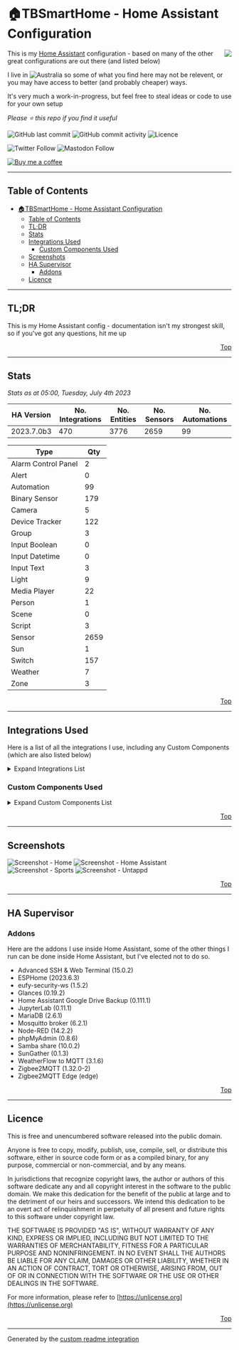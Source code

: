 # 🏠TBSmartHome - Home Assistant Configuration

<img align="right" src="./.assets/logo.png?raw=true">

This is my [Home Assistant](https://www.home-assistant.io/) configuration - based on many of the other great configurations are out there (and listed below)

I live in ![Australia](http://flags.ox3.in/mini/au.png) so some of what you find here may not be relevent, or you may have access to better (and probably cheaper) ways.

It's very much a work-in-progress, but feel free to steal ideas or code to use for your own setup

_Please :star: this repo if you find it useful_

![GitHub last commit](https://img.shields.io/github/last-commit/bacco007/HomeAssistantConfig?style=flat-square)
![GitHub commit activity](https://img.shields.io/github/commit-activity/w/bacco007/HomeAssistantConfig?style=flat-square)
![Licence](https://img.shields.io/badge/license-Unlicense-blue.svg?style=flat-square)

![Twitter Follow](https://img.shields.io/twitter/follow/bacco007?style=social)
![Mastodon Follow](https://img.shields.io/mastodon/follow/000451950?domain=https%3A%2F%2Fmastodon.social&style=social)

[![Buy me a coffee][buymeacoffee-shield]][buymeacoffee]

---

## Table of Contents

- [🏠TBSmartHome - Home Assistant Configuration](#tbsmarthome---home-assistant-configuration)
  - [Table of Contents](#table-of-contents)
  - [TL;DR](#tldr)
  - [Stats](#stats)
  - [Integrations Used](#integrations-used)
    - [Custom Components Used](#custom-components-used)
  - [Screenshots](#screenshots)
  - [HA Supervisor](#ha-supervisor)
    - [Addons](#addons)
  - [Licence](#licence)

---

## TL;DR

This is my Home Assistant config - documentation isn't my strongest skill, so if you've got any questions, hit me up

<p align="right"><a href="#top" title="Back to top">Top</a></p>

---

## Stats

_Stats as at 05:00, Tuesday, July 4th 2023_

| HA Version                               | No. Integrations                                        | No. Entities | No. Sensors | No. Automations |
| ---------------------------------------- | ------------------------------------------------------- | ------------ | ----------- | --------------- |
| 2023.7.0b3 | 470     | 3776         | 2659 | 99 |

Type | Qty
-- | --
Alarm Control Panel | 2
Alert | 0
Automation | 99
Binary Sensor | 179
Camera | 5
Device Tracker | 122
Group | 3
Input Boolean | 0
Input Datetime | 0
Input Text | 3
Light | 9
Media Player | 22
Person | 1
Scene | 0
Script | 3
Sensor | 2659
Sun | 1
Switch | 157
Weather | 7
Zone | 3

<p align="right"><a href="#top" title="Back to top">Top</a></p>

---

## Integrations Used

Here is a list of all the integrations I use, including any Custom Components (which are also listed below)

<details>
<summary>Expand Integrations List</summary>

| Name |
| --- |
| [adaptive_lighting](https://www.home-assistant.io/components/adaptive_lighting) |
| [adguard](https://www.home-assistant.io/components/adguard) |
| [alarm_control_panel](https://www.home-assistant.io/components/alarm_control_panel) |
| [alarm_control_panel.eufy_security](https://www.home-assistant.io/components/alarm_control_panel.eufy_security) |
| [alarm_control_panel.mqtt](https://www.home-assistant.io/components/alarm_control_panel.mqtt) |
| [alarm_control_panel.zha](https://www.home-assistant.io/components/alarm_control_panel.zha) |
| [analytics](https://www.home-assistant.io/components/analytics) |
| [androidtv](https://www.home-assistant.io/components/androidtv) |
| [androidtv_remote](https://www.home-assistant.io/components/androidtv_remote) |
| [anniversaries](https://www.home-assistant.io/components/anniversaries) |
| [api](https://www.home-assistant.io/components/api) |
| [apple_tv](https://www.home-assistant.io/components/apple_tv) |
| [application_credentials](https://www.home-assistant.io/components/application_credentials) |
| [assist_pipeline](https://www.home-assistant.io/components/assist_pipeline) |
| [astroweather](https://www.home-assistant.io/components/astroweather) |
| [auth](https://www.home-assistant.io/components/auth) |
| [automation](https://www.home-assistant.io/components/automation) |
| [average](https://www.home-assistant.io/components/average) |
| [binary_sensor](https://www.home-assistant.io/components/binary_sensor) |
| [binary_sensor.astroweather](https://www.home-assistant.io/components/binary_sensor.astroweather) |
| [binary_sensor.bayesian](https://www.home-assistant.io/components/binary_sensor.bayesian) |
| [binary_sensor.ble_monitor](https://www.home-assistant.io/components/binary_sensor.ble_monitor) |
| [binary_sensor.browser_mod](https://www.home-assistant.io/components/binary_sensor.browser_mod) |
| [binary_sensor.cloud](https://www.home-assistant.io/components/binary_sensor.cloud) |
| [binary_sensor.dyson_local](https://www.home-assistant.io/components/binary_sensor.dyson_local) |
| [binary_sensor.eufy_security](https://www.home-assistant.io/components/binary_sensor.eufy_security) |
| [binary_sensor.hassio](https://www.home-assistant.io/components/binary_sensor.hassio) |
| [binary_sensor.hdhomerun](https://www.home-assistant.io/components/binary_sensor.hdhomerun) |
| [binary_sensor.mobile_app](https://www.home-assistant.io/components/binary_sensor.mobile_app) |
| [binary_sensor.mqtt](https://www.home-assistant.io/components/binary_sensor.mqtt) |
| [binary_sensor.myjdownloader](https://www.home-assistant.io/components/binary_sensor.myjdownloader) |
| [binary_sensor.nsw_rural_fire_service_fire_danger](https://www.home-assistant.io/components/binary_sensor.nsw_rural_fire_service_fire_danger) |
| [binary_sensor.openuv](https://www.home-assistant.io/components/binary_sensor.openuv) |
| [binary_sensor.ping](https://www.home-assistant.io/components/binary_sensor.ping) |
| [binary_sensor.proxmoxve](https://www.home-assistant.io/components/binary_sensor.proxmoxve) |
| [binary_sensor.radarr](https://www.home-assistant.io/components/binary_sensor.radarr) |
| [binary_sensor.satellitetracker](https://www.home-assistant.io/components/binary_sensor.satellitetracker) |
| [binary_sensor.sensibo](https://www.home-assistant.io/components/binary_sensor.sensibo) |
| [binary_sensor.smartthinq_sensors](https://www.home-assistant.io/components/binary_sensor.smartthinq_sensors) |
| [binary_sensor.sonos](https://www.home-assistant.io/components/binary_sensor.sonos) |
| [binary_sensor.sun2](https://www.home-assistant.io/components/binary_sensor.sun2) |
| [binary_sensor.synology_dsm](https://www.home-assistant.io/components/binary_sensor.synology_dsm) |
| [binary_sensor.template](https://www.home-assistant.io/components/binary_sensor.template) |
| [binary_sensor.tod](https://www.home-assistant.io/components/binary_sensor.tod) |
| [binary_sensor.trend](https://www.home-assistant.io/components/binary_sensor.trend) |
| [binary_sensor.uptime_kuma](https://www.home-assistant.io/components/binary_sensor.uptime_kuma) |
| [binary_sensor.version](https://www.home-assistant.io/components/binary_sensor.version) |
| [binary_sensor.weatherflow](https://www.home-assistant.io/components/binary_sensor.weatherflow) |
| [binary_sensor.workday](https://www.home-assistant.io/components/binary_sensor.workday) |
| [binary_sensor.zha](https://www.home-assistant.io/components/binary_sensor.zha) |
| [ble_monitor](https://www.home-assistant.io/components/ble_monitor) |
| [blitzortung](https://www.home-assistant.io/components/blitzortung) |
| [blueprint](https://www.home-assistant.io/components/blueprint) |
| [bluetooth](https://www.home-assistant.io/components/bluetooth) |
| [bluetooth_adapters](https://www.home-assistant.io/components/bluetooth_adapters) |
| [browser_mod](https://www.home-assistant.io/components/browser_mod) |
| [bureau_of_meteorology](https://www.home-assistant.io/components/bureau_of_meteorology) |
| [button](https://www.home-assistant.io/components/button) |
| [button.esphome](https://www.home-assistant.io/components/button.esphome) |
| [button.eufy_security](https://www.home-assistant.io/components/button.eufy_security) |
| [button.hdhomerun](https://www.home-assistant.io/components/button.hdhomerun) |
| [button.mqtt](https://www.home-assistant.io/components/button.mqtt) |
| [button.plex](https://www.home-assistant.io/components/button.plex) |
| [button.proxmoxve](https://www.home-assistant.io/components/button.proxmoxve) |
| [button.sensibo](https://www.home-assistant.io/components/button.sensibo) |
| [button.smartthinq_sensors](https://www.home-assistant.io/components/button.smartthinq_sensors) |
| [button.synology_dsm](https://www.home-assistant.io/components/button.synology_dsm) |
| [button.zha](https://www.home-assistant.io/components/button.zha) |
| [calendar](https://www.home-assistant.io/components/calendar) |
| [calendar.anniversaries](https://www.home-assistant.io/components/calendar.anniversaries) |
| [calendar.garbage_collection](https://www.home-assistant.io/components/calendar.garbage_collection) |
| [calendar.google](https://www.home-assistant.io/components/calendar.google) |
| [calendar.holidays](https://www.home-assistant.io/components/calendar.holidays) |
| [calendar.ical](https://www.home-assistant.io/components/calendar.ical) |
| [calendar.local_calendar](https://www.home-assistant.io/components/calendar.local_calendar) |
| [camera](https://www.home-assistant.io/components/camera) |
| [camera.browser_mod](https://www.home-assistant.io/components/camera.browser_mod) |
| [camera.eufy_security](https://www.home-assistant.io/components/camera.eufy_security) |
| [camera.mqtt](https://www.home-assistant.io/components/camera.mqtt) |
| [camera.synology_dsm](https://www.home-assistant.io/components/camera.synology_dsm) |
| [cast](https://www.home-assistant.io/components/cast) |
| [cert_expiry](https://www.home-assistant.io/components/cert_expiry) |
| [climate](https://www.home-assistant.io/components/climate) |
| [climate.dyson_local](https://www.home-assistant.io/components/climate.dyson_local) |
| [climate.mqtt](https://www.home-assistant.io/components/climate.mqtt) |
| [climate.sensibo](https://www.home-assistant.io/components/climate.sensibo) |
| [climate.smartthinq_sensors](https://www.home-assistant.io/components/climate.smartthinq_sensors) |
| [climate.zha](https://www.home-assistant.io/components/climate.zha) |
| [clock_drift](https://www.home-assistant.io/components/clock_drift) |
| [cloud](https://www.home-assistant.io/components/cloud) |
| [co2signal](https://www.home-assistant.io/components/co2signal) |
| [command_line](https://www.home-assistant.io/components/command_line) |
| [config](https://www.home-assistant.io/components/config) |
| [conversation](https://www.home-assistant.io/components/conversation) |
| [counter](https://www.home-assistant.io/components/counter) |
| [cover](https://www.home-assistant.io/components/cover) |
| [cover.mqtt](https://www.home-assistant.io/components/cover.mqtt) |
| [cover.zha](https://www.home-assistant.io/components/cover.zha) |
| [cupertino](https://www.home-assistant.io/components/cupertino) |
| [custom_templates](https://www.home-assistant.io/components/custom_templates) |
| [daily](https://www.home-assistant.io/components/daily) |
| [default_config](https://www.home-assistant.io/components/default_config) |
| [device_automation](https://www.home-assistant.io/components/device_automation) |
| [device_tracker](https://www.home-assistant.io/components/device_tracker) |
| [device_tracker.ble_monitor](https://www.home-assistant.io/components/device_tracker.ble_monitor) |
| [device_tracker.ibeacon](https://www.home-assistant.io/components/device_tracker.ibeacon) |
| [device_tracker.icloud3](https://www.home-assistant.io/components/device_tracker.icloud3) |
| [device_tracker.mobile_app](https://www.home-assistant.io/components/device_tracker.mobile_app) |
| [device_tracker.mqtt](https://www.home-assistant.io/components/device_tracker.mqtt) |
| [device_tracker.satellitetracker](https://www.home-assistant.io/components/device_tracker.satellitetracker) |
| [device_tracker.unifi](https://www.home-assistant.io/components/device_tracker.unifi) |
| [device_tracker.zha](https://www.home-assistant.io/components/device_tracker.zha) |
| [dhcp](https://www.home-assistant.io/components/dhcp) |
| [diagnostics](https://www.home-assistant.io/components/diagnostics) |
| [discovery](https://www.home-assistant.io/components/discovery) |
| [dyson_local](https://www.home-assistant.io/components/dyson_local) |
| [energy](https://www.home-assistant.io/components/energy) |
| [esphome](https://www.home-assistant.io/components/esphome) |
| [eufy_security](https://www.home-assistant.io/components/eufy_security) |
| [fan](https://www.home-assistant.io/components/fan) |
| [fan.dyson_local](https://www.home-assistant.io/components/fan.dyson_local) |
| [fan.mqtt](https://www.home-assistant.io/components/fan.mqtt) |
| [fan.smartthinq_sensors](https://www.home-assistant.io/components/fan.smartthinq_sensors) |
| [fan.zha](https://www.home-assistant.io/components/fan.zha) |
| [fastdotcom](https://www.home-assistant.io/components/fastdotcom) |
| [favicon](https://www.home-assistant.io/components/favicon) |
| [feedreader](https://www.home-assistant.io/components/feedreader) |
| [ffmpeg](https://www.home-assistant.io/components/ffmpeg) |
| [file_upload](https://www.home-assistant.io/components/file_upload) |
| [fontawesome](https://www.home-assistant.io/components/fontawesome) |
| [forecast_solar](https://www.home-assistant.io/components/forecast_solar) |
| [frontend](https://www.home-assistant.io/components/frontend) |
| [garbage_collection](https://www.home-assistant.io/components/garbage_collection) |
| [gdacs](https://www.home-assistant.io/components/gdacs) |
| [geo_location](https://www.home-assistant.io/components/geo_location) |
| [geo_location.blitzortung](https://www.home-assistant.io/components/geo_location.blitzortung) |
| [geo_location.gdacs](https://www.home-assistant.io/components/geo_location.gdacs) |
| [geo_location.nsw_rural_fire_service_feed](https://www.home-assistant.io/components/geo_location.nsw_rural_fire_service_feed) |
| [geo_location.usgs_earthquakes_feed](https://www.home-assistant.io/components/geo_location.usgs_earthquakes_feed) |
| [github](https://www.home-assistant.io/components/github) |
| [glances](https://www.home-assistant.io/components/glances) |
| [google](https://www.home-assistant.io/components/google) |
| [group](https://www.home-assistant.io/components/group) |
| [hacs](https://www.home-assistant.io/components/hacs) |
| [hardware](https://www.home-assistant.io/components/hardware) |
| [harmony](https://www.home-assistant.io/components/harmony) |
| [hassio](https://www.home-assistant.io/components/hassio) |
| [hdhomerun](https://www.home-assistant.io/components/hdhomerun) |
| [here_travel_time](https://www.home-assistant.io/components/here_travel_time) |
| [history](https://www.home-assistant.io/components/history) |
| [holidays](https://www.home-assistant.io/components/holidays) |
| [homeassistant](https://www.home-assistant.io/components/homeassistant) |
| [homeassistant_alerts](https://www.home-assistant.io/components/homeassistant_alerts) |
| [homekit](https://www.home-assistant.io/components/homekit) |
| [http](https://www.home-assistant.io/components/http) |
| [humidifier](https://www.home-assistant.io/components/humidifier) |
| [humidifier.mqtt](https://www.home-assistant.io/components/humidifier.mqtt) |
| [humidifier.smartthinq_sensors](https://www.home-assistant.io/components/humidifier.smartthinq_sensors) |
| [iaquk](https://www.home-assistant.io/components/iaquk) |
| [ibeacon](https://www.home-assistant.io/components/ibeacon) |
| [ical](https://www.home-assistant.io/components/ical) |
| [icloud3](https://www.home-assistant.io/components/icloud3) |
| [image](https://www.home-assistant.io/components/image) |
| [image.mqtt](https://www.home-assistant.io/components/image.mqtt) |
| [image_upload](https://www.home-assistant.io/components/image_upload) |
| [influxdb](https://www.home-assistant.io/components/influxdb) |
| [input_boolean](https://www.home-assistant.io/components/input_boolean) |
| [input_button](https://www.home-assistant.io/components/input_button) |
| [input_datetime](https://www.home-assistant.io/components/input_datetime) |
| [input_number](https://www.home-assistant.io/components/input_number) |
| [input_select](https://www.home-assistant.io/components/input_select) |
| [input_text](https://www.home-assistant.io/components/input_text) |
| [ios](https://www.home-assistant.io/components/ios) |
| [iss](https://www.home-assistant.io/components/iss) |
| [lastfm](https://www.home-assistant.io/components/lastfm) |
| [light](https://www.home-assistant.io/components/light) |
| [light.browser_mod](https://www.home-assistant.io/components/light.browser_mod) |
| [light.group](https://www.home-assistant.io/components/light.group) |
| [light.mqtt](https://www.home-assistant.io/components/light.mqtt) |
| [light.zha](https://www.home-assistant.io/components/light.zha) |
| [local_calendar](https://www.home-assistant.io/components/local_calendar) |
| [local_ip](https://www.home-assistant.io/components/local_ip) |
| [lock](https://www.home-assistant.io/components/lock) |
| [lock.eufy_security](https://www.home-assistant.io/components/lock.eufy_security) |
| [lock.mqtt](https://www.home-assistant.io/components/lock.mqtt) |
| [lock.zha](https://www.home-assistant.io/components/lock.zha) |
| [logbook](https://www.home-assistant.io/components/logbook) |
| [logger](https://www.home-assistant.io/components/logger) |
| [lovelace](https://www.home-assistant.io/components/lovelace) |
| [lovelace_gen](https://www.home-assistant.io/components/lovelace_gen) |
| [map](https://www.home-assistant.io/components/map) |
| [media_player](https://www.home-assistant.io/components/media_player) |
| [media_player.androidtv](https://www.home-assistant.io/components/media_player.androidtv) |
| [media_player.androidtv_remote](https://www.home-assistant.io/components/media_player.androidtv_remote) |
| [media_player.apple_tv](https://www.home-assistant.io/components/media_player.apple_tv) |
| [media_player.browser_mod](https://www.home-assistant.io/components/media_player.browser_mod) |
| [media_player.cast](https://www.home-assistant.io/components/media_player.cast) |
| [media_player.plex](https://www.home-assistant.io/components/media_player.plex) |
| [media_player.samsungtv](https://www.home-assistant.io/components/media_player.samsungtv) |
| [media_player.samsungtv_smart](https://www.home-assistant.io/components/media_player.samsungtv_smart) |
| [media_player.sonos](https://www.home-assistant.io/components/media_player.sonos) |
| [media_player.spotify](https://www.home-assistant.io/components/media_player.spotify) |
| [media_player.universal](https://www.home-assistant.io/components/media_player.universal) |
| [media_source](https://www.home-assistant.io/components/media_source) |
| [mobile_app](https://www.home-assistant.io/components/mobile_app) |
| [monitor_docker](https://www.home-assistant.io/components/monitor_docker) |
| [moon](https://www.home-assistant.io/components/moon) |
| [mqtt](https://www.home-assistant.io/components/mqtt) |
| [multiscrape](https://www.home-assistant.io/components/multiscrape) |
| [my](https://www.home-assistant.io/components/my) |
| [myjdownloader](https://www.home-assistant.io/components/myjdownloader) |
| [network](https://www.home-assistant.io/components/network) |
| [nodered](https://www.home-assistant.io/components/nodered) |
| [notify](https://www.home-assistant.io/components/notify) |
| [notify.group](https://www.home-assistant.io/components/notify.group) |
| [notify.ios](https://www.home-assistant.io/components/notify.ios) |
| [notify.mobile_app](https://www.home-assistant.io/components/notify.mobile_app) |
| [notify.slack](https://www.home-assistant.io/components/notify.slack) |
| [nsw_fuel_station](https://www.home-assistant.io/components/nsw_fuel_station) |
| [nsw_rural_fire_service_fire_danger](https://www.home-assistant.io/components/nsw_rural_fire_service_fire_danger) |
| [number](https://www.home-assistant.io/components/number) |
| [number.eufy_security](https://www.home-assistant.io/components/number.eufy_security) |
| [number.mqtt](https://www.home-assistant.io/components/number.mqtt) |
| [number.sensibo](https://www.home-assistant.io/components/number.sensibo) |
| [number.sonos](https://www.home-assistant.io/components/number.sonos) |
| [number.zha](https://www.home-assistant.io/components/number.zha) |
| [onboarding](https://www.home-assistant.io/components/onboarding) |
| [opennem](https://www.home-assistant.io/components/opennem) |
| [openuv](https://www.home-assistant.io/components/openuv) |
| [openweathermap](https://www.home-assistant.io/components/openweathermap) |
| [panel_custom](https://www.home-assistant.io/components/panel_custom) |
| [persistent_notification](https://www.home-assistant.io/components/persistent_notification) |
| [person](https://www.home-assistant.io/components/person) |
| [ping](https://www.home-assistant.io/components/ping) |
| [plex](https://www.home-assistant.io/components/plex) |
| [powercalc](https://www.home-assistant.io/components/powercalc) |
| [profiler](https://www.home-assistant.io/components/profiler) |
| [proximity](https://www.home-assistant.io/components/proximity) |
| [proxmoxve](https://www.home-assistant.io/components/proxmoxve) |
| [pyscript](https://www.home-assistant.io/components/pyscript) |
| [python_script](https://www.home-assistant.io/components/python_script) |
| [qbittorrent](https://www.home-assistant.io/components/qbittorrent) |
| [radarr](https://www.home-assistant.io/components/radarr) |
| [radio_browser](https://www.home-assistant.io/components/radio_browser) |
| [readme](https://www.home-assistant.io/components/readme) |
| [recorder](https://www.home-assistant.io/components/recorder) |
| [remote](https://www.home-assistant.io/components/remote) |
| [remote.androidtv_remote](https://www.home-assistant.io/components/remote.androidtv_remote) |
| [remote.apple_tv](https://www.home-assistant.io/components/remote.apple_tv) |
| [remote.harmony](https://www.home-assistant.io/components/remote.harmony) |
| [remote.samsungtv](https://www.home-assistant.io/components/remote.samsungtv) |
| [repairs](https://www.home-assistant.io/components/repairs) |
| [rest](https://www.home-assistant.io/components/rest) |
| [rocketlaunchlive](https://www.home-assistant.io/components/rocketlaunchlive) |
| [sabnzbd](https://www.home-assistant.io/components/sabnzbd) |
| [samsungtv](https://www.home-assistant.io/components/samsungtv) |
| [samsungtv_smart](https://www.home-assistant.io/components/samsungtv_smart) |
| [satellitetracker](https://www.home-assistant.io/components/satellitetracker) |
| [scene](https://www.home-assistant.io/components/scene) |
| [scene.homeassistant](https://www.home-assistant.io/components/scene.homeassistant) |
| [scene.mqtt](https://www.home-assistant.io/components/scene.mqtt) |
| [schedule](https://www.home-assistant.io/components/schedule) |
| [script](https://www.home-assistant.io/components/script) |
| [search](https://www.home-assistant.io/components/search) |
| [season](https://www.home-assistant.io/components/season) |
| [select](https://www.home-assistant.io/components/select) |
| [select.dyson_local](https://www.home-assistant.io/components/select.dyson_local) |
| [select.eufy_security](https://www.home-assistant.io/components/select.eufy_security) |
| [select.harmony](https://www.home-assistant.io/components/select.harmony) |
| [select.hdhomerun](https://www.home-assistant.io/components/select.hdhomerun) |
| [select.mqtt](https://www.home-assistant.io/components/select.mqtt) |
| [select.sensibo](https://www.home-assistant.io/components/select.sensibo) |
| [select.zha](https://www.home-assistant.io/components/select.zha) |
| [sensibo](https://www.home-assistant.io/components/sensibo) |
| [sensor](https://www.home-assistant.io/components/sensor) |
| [sensor.adguard](https://www.home-assistant.io/components/sensor.adguard) |
| [sensor.anniversaries](https://www.home-assistant.io/components/sensor.anniversaries) |
| [sensor.astroweather](https://www.home-assistant.io/components/sensor.astroweather) |
| [sensor.average](https://www.home-assistant.io/components/sensor.average) |
| [sensor.ble_monitor](https://www.home-assistant.io/components/sensor.ble_monitor) |
| [sensor.blitzortung](https://www.home-assistant.io/components/sensor.blitzortung) |
| [sensor.browser_mod](https://www.home-assistant.io/components/sensor.browser_mod) |
| [sensor.bureau_of_meteorology](https://www.home-assistant.io/components/sensor.bureau_of_meteorology) |
| [sensor.cert_expiry](https://www.home-assistant.io/components/sensor.cert_expiry) |
| [sensor.co2signal](https://www.home-assistant.io/components/sensor.co2signal) |
| [sensor.command_line](https://www.home-assistant.io/components/sensor.command_line) |
| [sensor.daily](https://www.home-assistant.io/components/sensor.daily) |
| [sensor.doomsday_clock](https://www.home-assistant.io/components/sensor.doomsday_clock) |
| [sensor.dyson_local](https://www.home-assistant.io/components/sensor.dyson_local) |
| [sensor.energy](https://www.home-assistant.io/components/sensor.energy) |
| [sensor.esphome](https://www.home-assistant.io/components/sensor.esphome) |
| [sensor.eufy_security](https://www.home-assistant.io/components/sensor.eufy_security) |
| [sensor.fastdotcom](https://www.home-assistant.io/components/sensor.fastdotcom) |
| [sensor.feedparser](https://www.home-assistant.io/components/sensor.feedparser) |
| [sensor.filter](https://www.home-assistant.io/components/sensor.filter) |
| [sensor.forecast_solar](https://www.home-assistant.io/components/sensor.forecast_solar) |
| [sensor.garbage_collection](https://www.home-assistant.io/components/sensor.garbage_collection) |
| [sensor.gdacs](https://www.home-assistant.io/components/sensor.gdacs) |
| [sensor.github](https://www.home-assistant.io/components/sensor.github) |
| [sensor.glances](https://www.home-assistant.io/components/sensor.glances) |
| [sensor.gtfs_rt](https://www.home-assistant.io/components/sensor.gtfs_rt) |
| [sensor.hacs](https://www.home-assistant.io/components/sensor.hacs) |
| [sensor.hassio](https://www.home-assistant.io/components/sensor.hassio) |
| [sensor.hdhomerun](https://www.home-assistant.io/components/sensor.hdhomerun) |
| [sensor.here_travel_time](https://www.home-assistant.io/components/sensor.here_travel_time) |
| [sensor.history_stats](https://www.home-assistant.io/components/sensor.history_stats) |
| [sensor.iaquk](https://www.home-assistant.io/components/sensor.iaquk) |
| [sensor.ibeacon](https://www.home-assistant.io/components/sensor.ibeacon) |
| [sensor.ical](https://www.home-assistant.io/components/sensor.ical) |
| [sensor.icloud3](https://www.home-assistant.io/components/sensor.icloud3) |
| [sensor.ios](https://www.home-assistant.io/components/sensor.ios) |
| [sensor.iss](https://www.home-assistant.io/components/sensor.iss) |
| [sensor.lastfm](https://www.home-assistant.io/components/sensor.lastfm) |
| [sensor.local_ip](https://www.home-assistant.io/components/sensor.local_ip) |
| [sensor.mobile_app](https://www.home-assistant.io/components/sensor.mobile_app) |
| [sensor.monitor_docker](https://www.home-assistant.io/components/sensor.monitor_docker) |
| [sensor.moon](https://www.home-assistant.io/components/sensor.moon) |
| [sensor.mqtt](https://www.home-assistant.io/components/sensor.mqtt) |
| [sensor.multiscrape](https://www.home-assistant.io/components/sensor.multiscrape) |
| [sensor.myjdownloader](https://www.home-assistant.io/components/sensor.myjdownloader) |
| [sensor.nodered](https://www.home-assistant.io/components/sensor.nodered) |
| [sensor.nsw_air_quality](https://www.home-assistant.io/components/sensor.nsw_air_quality) |
| [sensor.nsw_fuel_station](https://www.home-assistant.io/components/sensor.nsw_fuel_station) |
| [sensor.nsw_rural_fire_service_fire_danger](https://www.home-assistant.io/components/sensor.nsw_rural_fire_service_fire_danger) |
| [sensor.opennem](https://www.home-assistant.io/components/sensor.opennem) |
| [sensor.openuv](https://www.home-assistant.io/components/sensor.openuv) |
| [sensor.openweathermap](https://www.home-assistant.io/components/sensor.openweathermap) |
| [sensor.plex](https://www.home-assistant.io/components/sensor.plex) |
| [sensor.plex_recently_added](https://www.home-assistant.io/components/sensor.plex_recently_added) |
| [sensor.powercalc](https://www.home-assistant.io/components/sensor.powercalc) |
| [sensor.radarr](https://www.home-assistant.io/components/sensor.radarr) |
| [sensor.radarr_upcoming_media](https://www.home-assistant.io/components/sensor.radarr_upcoming_media) |
| [sensor.rest](https://www.home-assistant.io/components/sensor.rest) |
| [sensor.rocketlaunchlive](https://www.home-assistant.io/components/sensor.rocketlaunchlive) |
| [sensor.satellitetracker](https://www.home-assistant.io/components/sensor.satellitetracker) |
| [sensor.season](https://www.home-assistant.io/components/sensor.season) |
| [sensor.sensibo](https://www.home-assistant.io/components/sensor.sensibo) |
| [sensor.slack](https://www.home-assistant.io/components/sensor.slack) |
| [sensor.smartthinq_sensors](https://www.home-assistant.io/components/sensor.smartthinq_sensors) |
| [sensor.snmp](https://www.home-assistant.io/components/sensor.snmp) |
| [sensor.solcast_solar](https://www.home-assistant.io/components/sensor.solcast_solar) |
| [sensor.sonarr](https://www.home-assistant.io/components/sensor.sonarr) |
| [sensor.sonarr_upcoming_media](https://www.home-assistant.io/components/sensor.sonarr_upcoming_media) |
| [sensor.sonos](https://www.home-assistant.io/components/sensor.sonos) |
| [sensor.speedtestdotnet](https://www.home-assistant.io/components/sensor.speedtestdotnet) |
| [sensor.spook](https://www.home-assistant.io/components/sensor.spook) |
| [sensor.sql](https://www.home-assistant.io/components/sensor.sql) |
| [sensor.start_time](https://www.home-assistant.io/components/sensor.start_time) |
| [sensor.statistics](https://www.home-assistant.io/components/sensor.statistics) |
| [sensor.sun](https://www.home-assistant.io/components/sensor.sun) |
| [sensor.sun2](https://www.home-assistant.io/components/sensor.sun2) |
| [sensor.synology_dsm](https://www.home-assistant.io/components/sensor.synology_dsm) |
| [sensor.systemmonitor](https://www.home-assistant.io/components/sensor.systemmonitor) |
| [sensor.tautulli](https://www.home-assistant.io/components/sensor.tautulli) |
| [sensor.teamtracker](https://www.home-assistant.io/components/sensor.teamtracker) |
| [sensor.template](https://www.home-assistant.io/components/sensor.template) |
| [sensor.thermal_comfort](https://www.home-assistant.io/components/sensor.thermal_comfort) |
| [sensor.time_date](https://www.home-assistant.io/components/sensor.time_date) |
| [sensor.transport_nsw](https://www.home-assistant.io/components/sensor.transport_nsw) |
| [sensor.unifi](https://www.home-assistant.io/components/sensor.unifi) |
| [sensor.unifics](https://www.home-assistant.io/components/sensor.unifics) |
| [sensor.unifigateway](https://www.home-assistant.io/components/sensor.unifigateway) |
| [sensor.untappd](https://www.home-assistant.io/components/sensor.untappd) |
| [sensor.uptime](https://www.home-assistant.io/components/sensor.uptime) |
| [sensor.uptime_kuma](https://www.home-assistant.io/components/sensor.uptime_kuma) |
| [sensor.utility_meter](https://www.home-assistant.io/components/sensor.utility_meter) |
| [sensor.version](https://www.home-assistant.io/components/sensor.version) |
| [sensor.waqi](https://www.home-assistant.io/components/sensor.waqi) |
| [sensor.watchman](https://www.home-assistant.io/components/sensor.watchman) |
| [sensor.waternsw](https://www.home-assistant.io/components/sensor.waternsw) |
| [sensor.weatherflow](https://www.home-assistant.io/components/sensor.weatherflow) |
| [sensor.worldclock](https://www.home-assistant.io/components/sensor.worldclock) |
| [sensor.worlds_air_quality_index](https://www.home-assistant.io/components/sensor.worlds_air_quality_index) |
| [sensor.yahoofinance](https://www.home-assistant.io/components/sensor.yahoofinance) |
| [sensor.youtube](https://www.home-assistant.io/components/sensor.youtube) |
| [sensor.zha](https://www.home-assistant.io/components/sensor.zha) |
| [shell_command](https://www.home-assistant.io/components/shell_command) |
| [simpleicons](https://www.home-assistant.io/components/simpleicons) |
| [siren](https://www.home-assistant.io/components/siren) |
| [siren.mqtt](https://www.home-assistant.io/components/siren.mqtt) |
| [siren.zha](https://www.home-assistant.io/components/siren.zha) |
| [slack](https://www.home-assistant.io/components/slack) |
| [smartthinq_sensors](https://www.home-assistant.io/components/smartthinq_sensors) |
| [solcast_solar](https://www.home-assistant.io/components/solcast_solar) |
| [sonarr](https://www.home-assistant.io/components/sonarr) |
| [sonos](https://www.home-assistant.io/components/sonos) |
| [speedtestdotnet](https://www.home-assistant.io/components/speedtestdotnet) |
| [spook](https://www.home-assistant.io/components/spook) |
| [spotify](https://www.home-assistant.io/components/spotify) |
| [sql](https://www.home-assistant.io/components/sql) |
| [ssdp](https://www.home-assistant.io/components/ssdp) |
| [start_time](https://www.home-assistant.io/components/start_time) |
| [stream](https://www.home-assistant.io/components/stream) |
| [stt](https://www.home-assistant.io/components/stt) |
| [sun](https://www.home-assistant.io/components/sun) |
| [switch](https://www.home-assistant.io/components/switch) |
| [switch.adaptive_lighting](https://www.home-assistant.io/components/switch.adaptive_lighting) |
| [switch.adguard](https://www.home-assistant.io/components/switch.adguard) |
| [switch.dyson_local](https://www.home-assistant.io/components/switch.dyson_local) |
| [switch.esphome](https://www.home-assistant.io/components/switch.esphome) |
| [switch.eufy_security](https://www.home-assistant.io/components/switch.eufy_security) |
| [switch.harmony](https://www.home-assistant.io/components/switch.harmony) |
| [switch.monitor_docker](https://www.home-assistant.io/components/switch.monitor_docker) |
| [switch.mqtt](https://www.home-assistant.io/components/switch.mqtt) |
| [switch.myjdownloader](https://www.home-assistant.io/components/switch.myjdownloader) |
| [switch.sensibo](https://www.home-assistant.io/components/switch.sensibo) |
| [switch.smartthinq_sensors](https://www.home-assistant.io/components/switch.smartthinq_sensors) |
| [switch.sonos](https://www.home-assistant.io/components/switch.sonos) |
| [switch.spook](https://www.home-assistant.io/components/switch.spook) |
| [switch.synology_dsm](https://www.home-assistant.io/components/switch.synology_dsm) |
| [switch.template](https://www.home-assistant.io/components/switch.template) |
| [switch.unifi](https://www.home-assistant.io/components/switch.unifi) |
| [switch.unifi_status](https://www.home-assistant.io/components/switch.unifi_status) |
| [switch.zha](https://www.home-assistant.io/components/switch.zha) |
| [synology_dsm](https://www.home-assistant.io/components/synology_dsm) |
| [system_health](https://www.home-assistant.io/components/system_health) |
| [system_log](https://www.home-assistant.io/components/system_log) |
| [tag](https://www.home-assistant.io/components/tag) |
| [tautulli](https://www.home-assistant.io/components/tautulli) |
| [teamtracker](https://www.home-assistant.io/components/teamtracker) |
| [template](https://www.home-assistant.io/components/template) |
| [text](https://www.home-assistant.io/components/text) |
| [text.mqtt](https://www.home-assistant.io/components/text.mqtt) |
| [thermal_comfort](https://www.home-assistant.io/components/thermal_comfort) |
| [thread](https://www.home-assistant.io/components/thread) |
| [timer](https://www.home-assistant.io/components/timer) |
| [trace](https://www.home-assistant.io/components/trace) |
| [trakt_tv](https://www.home-assistant.io/components/trakt_tv) |
| [tts](https://www.home-assistant.io/components/tts) |
| [tts.cloud](https://www.home-assistant.io/components/tts.cloud) |
| [tts.google_translate](https://www.home-assistant.io/components/tts.google_translate) |
| [unifi](https://www.home-assistant.io/components/unifi) |
| [unifics](https://www.home-assistant.io/components/unifics) |
| [update](https://www.home-assistant.io/components/update) |
| [update.esphome](https://www.home-assistant.io/components/update.esphome) |
| [update.hacs](https://www.home-assistant.io/components/update.hacs) |
| [update.hassio](https://www.home-assistant.io/components/update.hassio) |
| [update.hdhomerun](https://www.home-assistant.io/components/update.hdhomerun) |
| [update.mqtt](https://www.home-assistant.io/components/update.mqtt) |
| [update.myjdownloader](https://www.home-assistant.io/components/update.myjdownloader) |
| [update.sensibo](https://www.home-assistant.io/components/update.sensibo) |
| [update.synology_dsm](https://www.home-assistant.io/components/update.synology_dsm) |
| [update.unifi](https://www.home-assistant.io/components/update.unifi) |
| [uptime](https://www.home-assistant.io/components/uptime) |
| [uptime_kuma](https://www.home-assistant.io/components/uptime_kuma) |
| [usb](https://www.home-assistant.io/components/usb) |
| [utility_meter](https://www.home-assistant.io/components/utility_meter) |
| [vacuum](https://www.home-assistant.io/components/vacuum) |
| [vacuum.mqtt](https://www.home-assistant.io/components/vacuum.mqtt) |
| [version](https://www.home-assistant.io/components/version) |
| [watchman](https://www.home-assistant.io/components/watchman) |
| [water_heater](https://www.home-assistant.io/components/water_heater) |
| [water_heater.mqtt](https://www.home-assistant.io/components/water_heater.mqtt) |
| [water_heater.smartthinq_sensors](https://www.home-assistant.io/components/water_heater.smartthinq_sensors) |
| [weather](https://www.home-assistant.io/components/weather) |
| [weather.astroweather](https://www.home-assistant.io/components/weather.astroweather) |
| [weather.bureau_of_meteorology](https://www.home-assistant.io/components/weather.bureau_of_meteorology) |
| [weather.openweathermap](https://www.home-assistant.io/components/weather.openweathermap) |
| [weather.template](https://www.home-assistant.io/components/weather.template) |
| [weather.weatherflow](https://www.home-assistant.io/components/weather.weatherflow) |
| [weatherflow](https://www.home-assistant.io/components/weatherflow) |
| [webhook](https://www.home-assistant.io/components/webhook) |
| [websocket_api](https://www.home-assistant.io/components/websocket_api) |
| [workday](https://www.home-assistant.io/components/workday) |
| [worlds_air_quality_index](https://www.home-assistant.io/components/worlds_air_quality_index) |
| [yahoofinance](https://www.home-assistant.io/components/yahoofinance) |
| [youtube](https://www.home-assistant.io/components/youtube) |
| [zeroconf](https://www.home-assistant.io/components/zeroconf) |
| [zha](https://www.home-assistant.io/components/zha) |
| [zone](https://www.home-assistant.io/components/zone) |
</details>

### Custom Components Used

<details>
<summary>Expand Custom Components List</summary>

### Integrations
- [Adaptive Lighting](https://github.com/basnijholt/adaptive-lighting)
- [Anniversaries](https://github.com/pinkywafer/Anniversaries)
- [Astroweather](https://github.com/mawinkler/astroweather)
- [Average Sensor](https://github.com/Limych/ha-average)
- [Blitzortung.Org Lightning Detector](https://github.com/mrk-its/homeassistant-blitzortung)
- [Browser Mod](https://github.com/thomasloven/hass-browser_mod)
- [Bureau Of Meteorology](https://github.com/bremor/bureau_of_meteorology)
- [Climacell Weather Provider](https://github.com/r-renato/ha-climacell-weather)
- [Cupertino Icons](https://github.com/menahishayan/HomeAssistant-Cupertino-Icons)
- [Custom Templates](https://github.com/PiotrMachowski/Home-Assistant-custom-components-Custom-Templates)
- [Daily Sensor](https://github.com/jeroenterheerdt/HADailySensor)
- [Eufy Security](https://github.com/fuatakgun/eufy_security)
- [Feedparser](https://github.com/custom-components/feedparser)
- [Fontawesome](https://github.com/thomasloven/hass-fontawesome)
- [Garbage Collection](https://github.com/bruxy70/Garbage-Collection)
- [Generate Readme](https://github.com/custom-components/readme)
- [Gtfs Realtime](https://github.com/mark1foley/ha-gtfs-rt-v2)
- [Ha Dyson](https://github.com/shenxn/ha-dyson)
- [Ha Dyson Cloud](https://github.com/shenxn/ha-dyson-cloud)
- [HACS](https://github.com/hacs/integration)
- [Hass Favicon](https://github.com/thomasloven/hass-favicon)
- [Hdhomerun](https://github.com/uvjim/hass_hdhomerun)
- [Holidays](https://github.com/bruxy70/Holidays)
- [Home Assistant Dewpoint](https://github.com/miguelangel-nubla/home-assistant-dewpoint)
- [Ical Sensor](https://github.com/tybritten/ical-sensor-homeassistant)
- [Icloud3 Device Tracker](https://github.com/gcobb321/icloud3)
- [Icloud3 V3 Idevice Tracker](https://github.com/gcobb321/icloud3_v3)
- [Illuminance](https://github.com/pnbruckner/ha-illuminance)
- [Indoor Air Quality Uk Index](https://github.com/Limych/ha-iaquk)
- [Iphone Device Tracker](https://github.com/mudape/iphonedetect)
- [Jellyfin](https://github.com/koying/jellyfin_ha)
- [Jokes](https://github.com/LaggAt/ha-jokes)
- [Lovelace Gen](https://github.com/thomasloven/hass-lovelace_gen)
- [Monitor Docker](https://github.com/ualex73/monitor_docker)
- [Multiscrape](https://github.com/danieldotnl/ha-multiscrape)
- [Myjdownloader](https://github.com/doudz/homeassistant-myjdownloader)
- [Node Red Companion](https://github.com/zachowj/hass-node-red)
- [Nsw Rural Fire Service   Fire Danger](https://github.com/exxamalte/home-assistant-custom-components-nsw-rural-fire-service-fire-danger)
- [Opennem (Au) Data](https://github.com/bacco007/sensor.opennem)
- [Passive Ble Monitor Integration](https://github.com/custom-components/ble_monitor)
- [Powercalc](https://github.com/bramstroker/homeassistant-powercalc)
- [Proxmox Ve](https://github.com/dougiteixeira/proxmoxve)
- [Pyscript](https://github.com/custom-components/pyscript)
- [Qbittorrent Custom](https://github.com/radsonpatrick/qbittorrent_custom_component)
- [Rocket Launch Live   Next 5 Launches](https://github.com/djtimca/harocketlaunchlive)
- [Samsungtv Smart](https://github.com/ollo69/ha-samsungtv-smart)
- [Satellite Tracker (N2Yo)](https://github.com/djtimca/hasatellitetracker)
- [Sensor.Plex Recently Added](https://github.com/custom-components/sensor.plex_recently_added)
- [Sensor.Radarr Upcoming Media](https://github.com/custom-components/sensor.radarr_upcoming_media)
- [Sensor.Sonarr Upcoming Media](https://github.com/custom-components/sensor.sonarr_upcoming_media)
- [Sensor.Unifigateway](https://github.com/custom-components/sensor.unifigateway)
- [Sensor.Untappd](https://github.com/custom-components/sensor.untappd)
- [Simpleicons](https://github.com/vigonotion/hass-simpleicons)
- [Smartthinq Lge Sensors](https://github.com/ollo69/ha-smartthinq-sensors)
- [Solcast Pv Solar](https://github.com/oziee/ha-solcast-solar)
- [Spook 👻 Not Your Homie](https://github.com/frenck/spook)
- [Spotcast](https://github.com/fondberg/spotcast)
- [Start Time](https://github.com/AlexxIT/StartTime)
- [Sun2](https://github.com/pnbruckner/ha-sun2)
- [Team Tracker](https://github.com/vasqued2/ha-teamtracker)
- [Temperature Feels Like](https://github.com/Limych/ha-temperature-feels-like)
- [Thermal Comfort](https://github.com/dolezsa/thermal_comfort)
- [Trakt](https://github.com/dylandoamaral/trakt-integration)
- [Unifi Counter Sensor](https://github.com/clyra/unifics)
- [Unifi Status](https://github.com/zvldz/unifi_status)
- [Uptime Kuma](https://github.com/meichthys/uptime_kuma)
- [Watchman](https://github.com/dummylabs/thewatchman)
- [Waternsw Real Time Data](https://github.com/bacco007/sensor.waternsw)
- [Weatherbit Weather Forecast For Home Assistant](https://github.com/briis/weatherbit)
- [Weatherflow Integration](https://github.com/briis/hass-weatherflow)
- [World'S Air Quality Index](https://github.com/pawkakol1/worlds-air-quality-index)
- [Yahoo Finance](https://github.com/iprak/yahoofinance)

### Lovelace
- [Apexcharts Card](https://github.com/RomRider/apexcharts-card)
- [Atomic Calendar Revive](https://github.com/totaldebug/atomic-calendar-revive)
- [Auto Entities](https://github.com/thomasloven/lovelace-auto-entities)
- [Bar Card](https://github.com/custom-cards/bar-card)
- [Bom Radar Card](https://github.com/Makin-Things/bom-radar-card)
- [Button Card](https://github.com/custom-cards/button-card)
- [Card Mod](https://github.com/thomasloven/lovelace-card-mod)
- [Card Tools](https://github.com/thomasloven/lovelace-card-tools)
- [Clock Weather Card](https://github.com/pkissling/clock-weather-card)
- [Collapsable Cards](https://github.com/RossMcMillan92/lovelace-collapsable-cards)
- [Compass Card](https://github.com/tomvanswam/compass-card)
- [Config Template Card](https://github.com/iantrich/config-template-card)
- [Custom Brand Icons](https://github.com/elax46/custom-brand-icons)
- [Decluttering Card](https://github.com/custom-cards/decluttering-card)
- [Easy Layout Card](https://github.com/kamtschatka/lovelace-easy-layout-card)
- [Expander Card](https://github.com/Alia5/lovelace-expander-card)
- [Flex Table   Highly Customizable, Data Visualization](https://github.com/custom-cards/flex-table-card)
- [Fold Entity Row](https://github.com/thomasloven/lovelace-fold-entity-row)
- [Formula One Card](https://github.com/marcokreeft87/formulaone-card)
- [Heatmap Card](https://github.com/kandsten/ha-heatmap-card)
- [Horizon Card](https://github.com/rejuvenate/lovelace-horizon-card)
- [Hourly Weather Card](https://github.com/decompil3d/lovelace-hourly-weather)
- [Hui Element](https://github.com/thomasloven/lovelace-hui-element)
- [Layout Card](https://github.com/thomasloven/lovelace-layout-card)
- [List Card](https://github.com/iantrich/list-card)
- [Lovelace Card Templater](https://github.com/gadgetchnnel/lovelace-card-templater)
- [Mini Graph Card](https://github.com/kalkih/mini-graph-card)
- [Mini Media Player](https://github.com/kalkih/mini-media-player)
- [Multiple Entity Row](https://github.com/benct/lovelace-multiple-entity-row)
- [Mushroom](https://github.com/piitaya/lovelace-mushroom)
- [Paper Buttons Row](https://github.com/jcwillox/lovelace-paper-buttons-row)
- [Platinum Weather Card](https://github.com/Makin-Things/platinum-weather-card)
- [Plotly Graph Card](https://github.com/dbuezas/lovelace-plotly-graph-card)
- [Power Flow Card Plus](https://github.com/flixlix/power-flow-card-plus)
- [Search Card](https://github.com/postlund/search-card)
- [Secondaryinfo Entity Row](https://github.com/custom-cards/secondaryinfo-entity-row)
- [Simple Thermostat](https://github.com/nervetattoo/simple-thermostat)
- [Sonos Card](https://github.com/johanfrick/custom-sonos-card)
- [Spotify Lovelace Card](https://github.com/custom-cards/spotify-card)
- [Stack In Card](https://github.com/custom-cards/stack-in-card)
- [State Switch](https://github.com/thomasloven/lovelace-state-switch)
- [Swipe Card](https://github.com/bramkragten/swipe-card)
- [Tabbed Card](https://github.com/kinghat/tabbed-card)
- [Team Tracker Card](https://github.com/vasqued2/ha-teamtracker-card)
- [Template Entity Row](https://github.com/thomasloven/lovelace-template-entity-row)
- [Tv Remote Card (With Touchpad And Haptic Feedback)](https://github.com/usernein/tv-card)
- [Uptime Card](https://github.com/dylandoamaral/uptime-card)
- [Vertical Stack In Card](https://github.com/ofekashery/vertical-stack-in-card)
- [Weather Card](https://github.com/bramkragten/weather-card)
- [Weather Radar Card](https://github.com/Makin-Things/weather-radar-card)
- [Windrose Card](https://github.com/aukedejong/lovelace-windrose-card)

### Themes
- [Animated Weather Card](https://github.com/wowgamr/animated-weather-card)
- [Metrology   Metro + Fluent + Windows Themes   By Mmak.Es](https://github.com/Madelena/Metrology-for-Hass)
- [Noctis](https://github.com/aFFekopp/noctis)
- [Noctis Grey](https://github.com/chaptergy/noctis-grey)
- [Nordic Theme](https://github.com/coltondick/nordic-theme-main)
</details>

<p align="right"><a href="#top" title="Back to top">Top</a></p>



---

## Screenshots

![Screenshot - Home](./.assets/home.png?raw=True)
![Screenshot - Home Assistant](./.assets/homeassistant.png?raw=True)
![Screenshot - Sports](./.assets/sports.png?raw=True)
![Screenshot - Untappd](./.assets/untappd.png?raw=True)

<p align="right"><a href="#top" title="Back to top">Top</a></p>

---

## HA Supervisor

### Addons

Here are the addons I use inside Home Assistant, some of the other things I run can be done inside Home Assistant, but I've elected not to do so.
- Advanced SSH & Web Terminal (15.0.2)
- ESPHome (2023.6.3)
- eufy-security-ws (1.5.2)
- Glances (0.19.2)
- Home Assistant Google Drive Backup (0.111.1)
- JupyterLab (0.11.1)
- MariaDB (2.6.1)
- Mosquitto broker (6.2.1)
- Node-RED (14.2.2)
- phpMyAdmin (0.8.6)
- Samba share (10.0.2)
- SunGather (0.1.3)
- WeatherFlow to MQTT (3.1.6)
- Zigbee2MQTT (1.32.0-2)
- Zigbee2MQTT Edge (edge)

<p align="right"><a href="#top" title="Back to top">Top</a></p>

---

## Licence

This is free and unencumbered software released into the public domain.

Anyone is free to copy, modify, publish, use, compile, sell, or distribute this software, either in source code form or as a compiled binary, for any purpose, commercial or non-commercial, and by any means.

In jurisdictions that recognize copyright laws, the author or authors of this software dedicate any and all copyright interest in the software to the public domain. We make this dedication for the benefit of the public at large and to the detriment of our heirs and successors. We intend this dedication to be an overt act of relinquishment in perpetuity of all present and future rights to this software under copyright law.

THE SOFTWARE IS PROVIDED "AS IS", WITHOUT WARRANTY OF ANY KIND, EXPRESS OR IMPLIED, INCLUDING BUT NOT LIMITED TO THE WARRANTIES OF MERCHANTABILITY, FITNESS FOR A PARTICULAR PURPOSE AND NONINFRINGEMENT. IN NO EVENT SHALL THE AUTHORS BE LIABLE FOR ANY CLAIM, DAMAGES OR OTHER LIABILITY, WHETHER IN AN ACTION OF CONTRACT, TORT OR OTHERWISE, ARISING FROM, OUT OF OR IN CONNECTION WITH THE SOFTWARE OR THE USE OR OTHER DEALINGS IN THE SOFTWARE.

For more information, please refer to [https://unlicense.org](https://unlicense.org)

<p align="right"><a href="#top" title="Back to top">Top</a></p>

---

Generated by the [custom readme integration](https://github.com/custom-components/readme)

[buymeacoffee-shield]: https://www.buymeacoffee.com/assets/img/guidelines/download-assets-sm-2.svg
[buymeacoffee]: https://www.buymeacoffee.com/bacco007